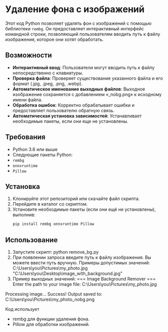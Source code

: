 # Удаление фона с изображений

Этот код Python позволяет удалять фон с изображений с помощью библиотеки `rembg`. Он предоставляет интерактивный интерфейс командной строки, позволяющий пользователям вводить путь к файлу изображения, которое они хотят обработать.

## Возможности

- **Интерактивный ввод**: Пользователи могут вводить путь к файлу непосредственно с клавиатуры.
- **Проверка файла**: Проверяет существование указанного файла и его формат (.jpg, .jpeg, .png, .webp).
- **Автоматическое именование выходных файлов**: Выходное изображение сохраняется с добавлением «_nobg.png» к исходному имени файла.
- **Обработка ошибок**: Корректно обрабатывает ошибки и предоставляет пользователю обратную связь.
- **Автоматическая установка зависимостей**: Устанавливает необходимые пакеты, если они еще не установлены.

## Требования
- Python 3.6 или выше
- Следующие пакеты Python:
- `rembg`
- `onnxruntime`
- `Pillow`

## Установка
1. Клонируйте этот репозиторий или скачайте файл скрипта.
2. Перейдите в каталог со скриптом.
3. Установите необходимые пакеты (если они ещё не установлены), выполнив:
   ```bash
   pip install rembg onnxruntime Pillow

## Использование
1. Запустите скрипт:
python remove_bg.py
2. При появлении запроса введите путь к файлу изображения. Вы можете ввести путь вручную. Примеры допустимых значений:
C:\Users\you\Pictures\my_photo.jpg
"C:\Users\you\Desktop\image_with_background.jpg"
3. Пример выходных значений:
=== Image Background Remover ===
Enter the path to your image file: C:\Users\you\Pictures\my_photo.jpg

Processing image...
Success! Output saved to: C:\Users\you\Pictures\my_photo_nobg.png

Код использует
- rembg для функции удаления фона.
- Pillow для обработки изображений.